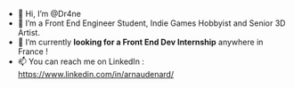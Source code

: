 - 👋 Hi, I’m @Dr4ne
- 🌱 I’m a Front End Engineer Student, Indie Games Hobbyist and Senior 3D Artist.
- 💞️ I’m currently **looking for a Front End Dev Internship** anywhere in France !
- 📫 You can reach me on LinkedIn : https://www.linkedin.com/in/arnaudenard/ 
